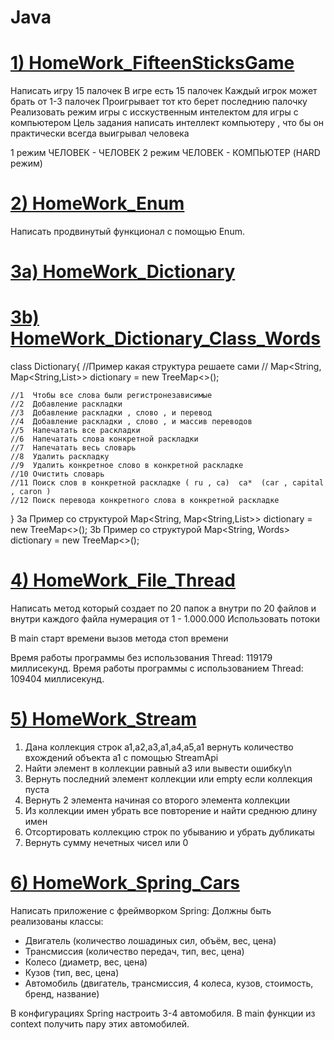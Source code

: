 # Java
# [1) HomeWork_FifteenSticksGame](https://github.com/Vinnik81/Java/tree/master/HomeWork_FifteenSticksGame)
Написать игру 15 палочек
В игре есть 15 палочек
Каждый игрок может брать от 1-3 палочек
Проигрывает тот кто берет последнию палочку
Реализовать режим игры с исскуственным интелектом для игры с компьютером
Цель задания написать интеллект компьютеру , что бы он практически всегда выигрывал человека

1 режим ЧЕЛОВЕК - ЧЕЛОВЕК
2 режим ЧЕЛОВЕК - КОМПЬЮТЕР (HARD режим)

# [2) HomeWork_Enum](https://github.com/Vinnik81/Java/tree/master/HomeWork_Enum)
Написать продвинутый функционал с помощью Enum.

# [3a) HomeWork_Dictionary](https://github.com/Vinnik81/Java/tree/master/HomeWork_Dictionary)
# [3b) HomeWork_Dictionary_Class_Words](https://github.com/Vinnik81/Java/tree/master/HomeWork_Dictionary_Class_Words)
class Dictionary{
//Пример какая структура решаете сами
//    Map<String, Map<String,List<String>>> dictionary  = new TreeMap<>();

    //1  Чтобы все слова были регистронезависимые
    //2  Добавление раскладки
    //3  Добавление раскладки , слово , и перевод
    //4  Добавление раскладки , слово , и массив переводов
    //5  Напечатать все раскладки
    //6  Напечатать слова конкретной раскладки
    //7  Напечатать весь словарь
    //8  Удалить раскладку
    //9  Удалить конкретное слово в конкретной раскладке
    //10 Очистить словарь
    //11 Поиск слов в конкретной раскладке ( ru , ca)  ca*  (car , capital , caron )
    //12 Поиск перевода конкретного слова в конкретной раскладке
}
3a Пример со структурой  Map<String, Map<String,List<String>>> dictionary  = new TreeMap<>();
3b Пример со структурой  Map<String, Words> dictionary  = new TreeMap<>();

# [4) HomeWork_File_Thread](https://github.com/Vinnik81/Java/tree/master/HomeWork_File_Thread)
Написать метод который создает по 20 папок а внутри по 20 файлов и внутри каждого файла нумерация от 1 - 1.000.000
Использовать потоки

В main
старт времени
вызов метода
стоп времени

Время работы программы без использования Thread: 119179 миллисекунд.
Время работы программы с использованием Thread: 109404 миллисекунд.

# [5) HomeWork_Stream](https://github.com/Vinnik81/Java/tree/master/HomeWork_Stream)
1) Дана коллекция строк а1,а2,а3,а1,a4,a5,a1 вернуть количество вхождений объекта a1 с помощью StreamApi
2) Найти элемент в коллекции равный а3 или вывести ошибку\n
3) Вернуть последний элемент коллекции или empty если коллекция пуста
4) Вернуть 2 элемента начиная со второго элемента коллекции
5) Из коллекции имен убрать все повторение и найти среднюю длину имен
6) Отсортировать коллекцию строк по убыванию и убрать дубликаты
7) Вернуть сумму нечетных чисел или 0

# [6) HomeWork_Spring_Cars](https://github.com/Vinnik81/Java/tree/master/HomeWorkSpring_Car)
Написать приложение с фреймворком Spring:
Должны быть реализованы классы:
- Двигатель (количество лошадиных сил, объём, вес, цена)
- Трансмиссия (количество передач, тип, вес, цена)
- Колесо (диаметр, веc, цена)
- Кузов (тип, вес, цена)
- Автомобиль (двигатель, трансмиссия, 4 колеса, кузов, стоимость, бренд, название)

В конфигурациях Spring настроить 3-4 автомобиля.
В main функции из context получить пару этих автомобилей.